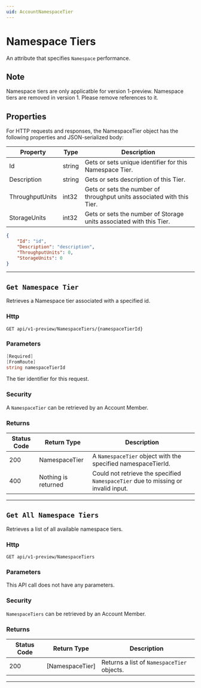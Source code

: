 ```yaml
---
uid: AccountNamespaceTier
---
```


# Namespace Tiers

An attribute that specifies `Namespace` performance.

## Note

Namespace tiers are only applicatble for version 1-preview. Namespace tiers are removed in version 1. Please remove references to it.

## Properties

For HTTP requests and responses, the NamespaceTier object has the following properties and JSON-serialized body: 

| Property | Type | Description | 
 | --- | --- | ---  | 
| Id | string | Gets or sets unique identifier for this Namespace Tier. | 
| Description | string | Gets or sets description of this Tier. | 
| ThroughputUnits | int32 | Gets or sets the number of throughput units associated with this Tier. | 
| StorageUnits | int32 | Gets or sets the number of Storage units associated with this Tier. | 


```json
{
	"Id": "id",
	"Description": "description",
	"ThroughputUnits": 0,
	"StorageUnits": 0
}
```
***

## `Get Namespace Tier`

Retrieves a Namespace tier associated with a specified id.

### Http

`GET api/v1-preview/NamespaceTiers/{namespaceTierId}`


### Parameters

```csharp
[Required]
[FromRoute]
string namespaceTierId
```

The tier identifier for this request.


### Security

A `NamespaceTier` can be retrieved by an Account Member.

### Returns

| Status Code | Return Type | Description | 
 | --- | --- | ---  | 
| 200 | NamespaceTier | A `NamespaceTier` object with the specified namespaceTierId. | 
| 400 | Nothing is returned | Could not retrieve the specified `NamespaceTier` due to missing or invalid input. | 


***

## `Get All Namespace Tiers`

Retrieves a list of all available namespace tiers.

### Http

`GET api/v1-preview/NamespaceTiers`


### Parameters

This API call does not have any parameters.

### Security

`NamespaceTiers` can be retrieved by an Account Member.

### Returns

| Status Code | Return Type | Description | 
 | --- | --- | ---  | 
| 200 | [NamespaceTier] | Returns a list of `NamespaceTier` objects. | 


***

